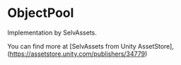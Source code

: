 # ObjectPool
Implementation by SelvAssets.

You can find more at [SelvAssets from Unity AssetStore],(https://assetstore.unity.com/publishers/34779)
